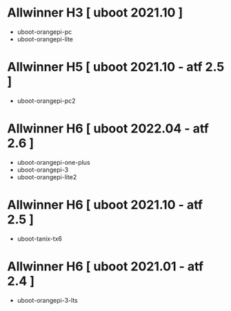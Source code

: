 # Allwinner H3 [ uboot 2021.10 ]
 - uboot-orangepi-pc
 - uboot-orangepi-lite

# Allwinner H5 [ uboot 2021.10 - atf 2.5 ]
 - uboot-orangepi-pc2

# Allwinner H6 [ uboot 2022.04 - atf 2.6 ]
 - uboot-orangepi-one-plus
 - uboot-orangepi-3
 - uboot-orangepi-lite2

# Allwinner H6 [ uboot 2021.10 - atf 2.5 ]
 - uboot-tanix-tx6

# Allwinner H6 [ uboot 2021.01 - atf 2.4 ]
 - uboot-orangepi-3-lts

